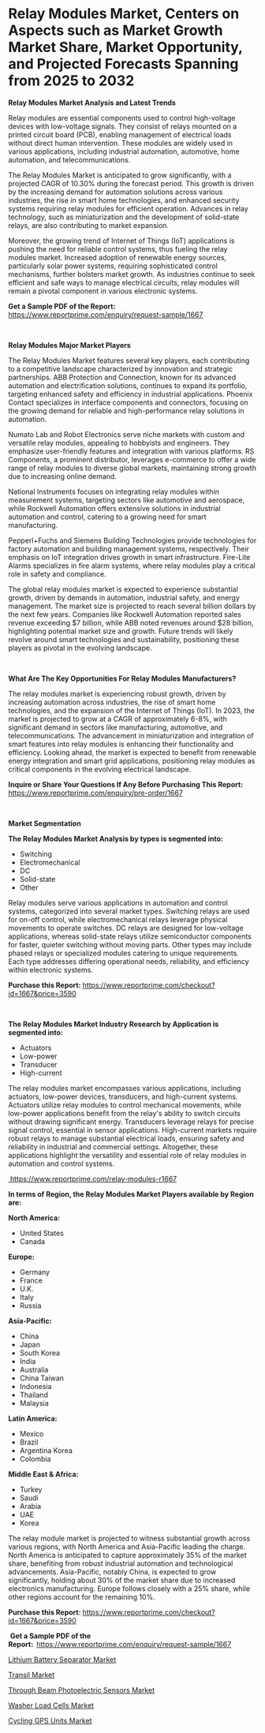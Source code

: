 <p><h1>Relay Modules Market, Centers on Aspects such as Market Growth Market Share, Market Opportunity, and Projected Forecasts Spanning from 2025 to 2032</h1></p><p><strong>Relay Modules Market Analysis and Latest Trends</strong></p>
<p><p>Relay modules are essential components used to control high-voltage devices with low-voltage signals. They consist of relays mounted on a printed circuit board (PCB), enabling management of electrical loads without direct human intervention. These modules are widely used in various applications, including industrial automation, automotive, home automation, and telecommunications.</p><p>The Relay Modules Market is anticipated to grow significantly, with a projected CAGR of 10.30% during the forecast period. This growth is driven by the increasing demand for automation solutions across various industries, the rise in smart home technologies, and enhanced security systems requiring relay modules for efficient operation. Advances in relay technology, such as miniaturization and the development of solid-state relays, are also contributing to market expansion.</p><p>Moreover, the growing trend of Internet of Things (IoT) applications is pushing the need for reliable control systems, thus fueling the relay modules market. Increased adoption of renewable energy sources, particularly solar power systems, requiring sophisticated control mechanisms, further bolsters market growth. As industries continue to seek efficient and safe ways to manage electrical circuits, relay modules will remain a pivotal component in various electronic systems.</p></p>
<p><strong>Get a Sample PDF of the Report:&nbsp;</strong> <a href="https://www.reportprime.com/enquiry/request-sample/1667?utm_campaign=1899&utm_medium=2&utm_source=Github&utm_content=ia&utm_term=18032025&utm_id=relay-modules">https://www.reportprime.com/enquiry/request-sample/1667</a></p>
<p>&nbsp;</p>
<p><strong>Relay Modules Major Market Players</strong></p>
<p><p>The Relay Modules Market features several key players, each contributing to a competitive landscape characterized by innovation and strategic partnerships. ABB Protection and Connection, known for its advanced automation and electrification solutions, continues to expand its portfolio, targeting enhanced safety and efficiency in industrial applications. Phoenix Contact specializes in interface components and connectors, focusing on the growing demand for reliable and high-performance relay solutions in automation.</p><p>Numato Lab and Robot Electronics serve niche markets with custom and versatile relay modules, appealing to hobbyists and engineers. They emphasize user-friendly features and integration with various platforms. RS Components, a prominent distributor, leverages e-commerce to offer a wide range of relay modules to diverse global markets, maintaining strong growth due to increasing online demand.</p><p>National Instruments focuses on integrating relay modules within measurement systems, targeting sectors like automotive and aerospace, while Rockwell Automation offers extensive solutions in industrial automation and control, catering to a growing need for smart manufacturing.</p><p>Pepperl+Fuchs and Siemens Building Technologies provide technologies for factory automation and building management systems, respectively. Their emphasis on IoT integration drives growth in smart infrastructure. Fire-Lite Alarms specializes in fire alarm systems, where relay modules play a critical role in safety and compliance.</p><p>The global relay modules market is expected to experience substantial growth, driven by demands in automation, industrial safety, and energy management. The market size is projected to reach several billion dollars by the next few years. Companies like Rockwell Automation reported sales revenue exceeding $7 billion, while ABB noted revenues around $28 billion, highlighting potential market size and growth. Future trends will likely revolve around smart technologies and sustainability, positioning these players as pivotal in the evolving landscape.</p></p>
<p>&nbsp;</p>
<p><strong>What Are The Key Opportunities For Relay Modules Manufacturers?</strong></p>
<p><p>The relay modules market is experiencing robust growth, driven by increasing automation across industries, the rise of smart home technologies, and the expansion of the Internet of Things (IoT). In 2023, the market is projected to grow at a CAGR of approximately 6-8%, with significant demand in sectors like manufacturing, automotive, and telecommunications. The advancement in miniaturization and integration of smart features into relay modules is enhancing their functionality and efficiency. Looking ahead, the market is expected to benefit from renewable energy integration and smart grid applications, positioning relay modules as critical components in the evolving electrical landscape.</p></p>
<p><strong>Inquire or Share Your Questions If Any Before Purchasing This Report:</strong> <a href="https://www.reportprime.com/enquiry/pre-order/1667?utm_campaign=1899&utm_medium=2&utm_source=Github&utm_content=ia&utm_term=18032025&utm_id=relay-modules">https://www.reportprime.com/enquiry/pre-order/1667</a></p>
<p>&nbsp;</p>
<p><strong>Market Segmentation</strong></p>
<p><strong>The Relay Modules Market Analysis by types is segmented into:</strong></p>
<p><ul><li>Switching</li><li>Electromechanical</li><li>DC</li><li>Solid-state</li><li>Other</li></ul></p>
<p><p>Relay modules serve various applications in automation and control systems, categorized into several market types. Switching relays are used for on-off control, while electromechanical relays leverage physical movements to operate switches. DC relays are designed for low-voltage applications, whereas solid-state relays utilize semiconductor components for faster, quieter switching without moving parts. Other types may include phased relays or specialized modules catering to unique requirements. Each type addresses differing operational needs, reliability, and efficiency within electronic systems.</p></p>
<p><strong>Purchase this Report:&nbsp;</strong><a href="https://www.reportprime.com/checkout?id=1667&price=3590&utm_campaign=1899&utm_medium=2&utm_source=Github&utm_content=ia&utm_term=18032025&utm_id=relay-modules">https://www.reportprime.com/checkout?id=1667&price=3590</a></p>
<p>&nbsp;</p>
<p><strong>The Relay Modules Market Industry Research by Application is segmented into:</strong></p>
<p><ul><li>Actuators</li><li>Low-power</li><li>Transducer</li><li>High-current</li></ul></p>
<p><p>The relay modules market encompasses various applications, including actuators, low-power devices, transducers, and high-current systems. Actuators utilize relay modules to control mechanical movements, while low-power applications benefit from the relay's ability to switch circuits without drawing significant energy. Transducers leverage relays for precise signal control, essential in sensor applications. High-current markets require robust relays to manage substantial electrical loads, ensuring safety and reliability in industrial and commercial settings. Altogether, these applications highlight the versatility and essential role of relay modules in automation and control systems.</p></p>
<p><a href="https://www.reportprime.com/relay-modules-r1667?utm_campaign=1899&utm_medium=2&utm_source=Github&utm_content=ia&utm_term=18032025&utm_id=relay-modules">&nbsp;https://www.reportprime.com/relay-modules-r1667</a></p>
<p><strong>In terms of Region, the Relay Modules Market Players available by Region are:</strong></p>
<p>
    <p> <strong> North America: </strong>
        <ul>
            <li>United States</li>
            <li>Canada</li>
        </ul>
        </p> 
    <p> <strong> Europe: </strong>
        <ul>
            <li>Germany</li>
            <li>France</li>
            <li>U.K.</li>
            <li>Italy</li>
            <li>Russia</li>
        </ul>
        </p> 
    <p> <strong> Asia-Pacific: </strong>
        <ul>
            <li>China</li>
            <li>Japan</li>
            <li>South Korea</li>
            <li>India</li>
            <li>Australia</li>
            <li>China Taiwan</li>
            <li>Indonesia</li>
            <li>Thailand</li>
            <li>Malaysia</li>
        </ul>
        </p> 
    <p> <strong> Latin America: </strong>
        <ul>
            <li>Mexico</li>
            <li>Brazil</li>
            <li>Argentina Korea</li>
            <li>Colombia</li>
        </ul>
        </p> 
    <p> <strong> Middle East & Africa: </strong>
        <ul>
            <li>Turkey</li>
            <li>Saudi</li>
            <li>Arabia</li>
            <li>UAE</li>
            <li>Korea</li>
        </ul>
    </p>
    </p>
<p><p>The relay module market is projected to witness substantial growth across various regions, with North America and Asia-Pacific leading the charge. North America is anticipated to capture approximately 35% of the market share, benefiting from robust industrial automation and technological advancements. Asia-Pacific, notably China, is expected to grow significantly, holding about 30% of the market share due to increased electronics manufacturing. Europe follows closely with a 25% share, while other regions account for the remaining 10%.</p></p>
<p><strong>Purchase this Report: </strong><a href="https://www.reportprime.com/checkout?id=1667&price=3590&utm_campaign=1899&utm_medium=2&utm_source=Github&utm_content=ia&utm_term=18032025&utm_id=relay-modules">https://www.reportprime.com/checkout?id=1667&price=3590</a></p>
<p>&nbsp;<strong>Get a Sample PDF of the Report:&nbsp;&nbsp;</strong><a href="https://www.reportprime.com/enquiry/request-sample/1667?utm_campaign=1899&utm_medium=2&utm_source=Github&utm_content=ia&utm_term=18032025&utm_id=relay-modules">https://www.reportprime.com/enquiry/request-sample/1667</a></p>
<p><strong></strong></p>
<p><p><a href="https://github.com/guleealhani/Market-Research-Report-List-1/blob/main/lithium-battery-separator-market.md?utm_campaign=1899&utm_medium=2&utm_source=Github&utm_content=ia&utm_term=18032025&utm_id=relay-modules">Lithium Battery Separator Market</a></p><p><a href="https://github.com/osamhcombre/Market-Research-Report-List-1/blob/main/transil-market.md?utm_campaign=1899&utm_medium=2&utm_source=Github&utm_content=ia&utm_term=18032025&utm_id=relay-modules">Transil Market</a></p><p><a href="https://github.com/cobinaydin13/Market-Research-Report-List-1/blob/main/through-beam-photoelectric-sensors-market.md?utm_campaign=1899&utm_medium=2&utm_source=Github&utm_content=ia&utm_term=18032025&utm_id=relay-modules">Through Beam Photoelectric Sensors Market</a></p><p><a href="https://github.com/mehakmiamid1/Market-Research-Report-List-1/blob/main/washer-load-cells-market.md?utm_campaign=1899&utm_medium=2&utm_source=Github&utm_content=ia&utm_term=18032025&utm_id=relay-modules">Washer Load Cells Market</a></p><p><a href="https://github.com/jenevycachat/Market-Research-Report-List-1/blob/main/cycling-gps-units-market.md?utm_campaign=1899&utm_medium=2&utm_source=Github&utm_content=ia&utm_term=18032025&utm_id=relay-modules">Cycling GPS Units Market</a></p></p>